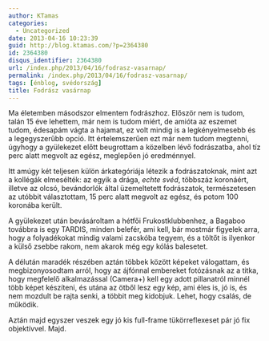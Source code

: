 ```yaml
---
author: KTamas
categories:
  - Uncategorized
date: 2013-04-16 10:23:39
guid: http://blog.ktamas.com/?p=2364380
id: 2364380
disqus_identifier: 2364380
url: /index.php/2013/04/16/fodrasz-vasarnap/
permalink: /index.php/2013/04/16/fodrasz-vasarnap/
tags: [énblog, svédország]
title: Fodrász vasárnap
---
```


Ma életemben másodszor elmentem fodrászhoz. Először nem is tudom, talán 15 éve lehettem, már nem is tudom miért, de amióta az eszemet tudom, édesapám vágta a hajamat, ez volt mindig is a legkényelmesebb és a legegyszerűbb opció. Itt értelemszerűen ezt már nem tudom megtenni, úgyhogy a gyülekezet előtt beugrottam a közelben lévő fodrászatba, ahol tíz perc alatt megvolt az egész, meglepően jó eredménnyel.

Itt amúgy két teljesen külön árkategóriája létezik a fodrászatoknak, mint azt a kollégák elmesélték: az egyik a drága, _echte svéd_, többszáz koronáért, illetve az olcsó, bevándorlók által üzemeltetett fodrászatok, természetesen az utóbbit választottam, 15 perc alatt megvolt az egész, és potom 100 koronába került.

A gyülekezet után bevásároltam a hétfői Frukostklubbenhez, a Bagaboo továbbra is egy TARDIS, minden belefér, ami kell, bár mostmár figyelek arra, hogy a folyadékokat mindig valami zacskóba tegyem, és a töltőt is ilyenkor a külső zsebbe rakom, nem akarok még egy kólás balesetet. 

A délután maradék részében aztán többek között képeket válogattam, és megbizonyosodtam arról, hogy az ájfónnal embereket fotózásnak az a titka, hogy megfelelő alkalmazással (Camera+) kell egy adott pillanatról minnél több képet készíteni, és utána az ötből lesz egy kép, ami éles is, jó is, és nem mozdult be rajta senki, a többit meg kidobjuk. Lehet, hogy csalás, de működik.

Aztán majd egyszer veszek egy jó kis full-frame tükörreflexeset pár jó fix objektívvel. Majd.
